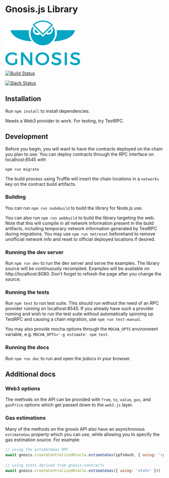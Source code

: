 # Gnosis.js Library 

[![Logo](assets/logo.png)](https://gnosis.pm/)

[![Build Status](https://travis-ci.org/gnosis/gnosis.js.svg?branch=master)](https://travis-ci.org/gnosis/gnosis.js)

[![Slack Status](https://slack.gnosis.pm/badge.svg)](https://slack.gnosis.pm)

## Installation

Run `npm install` to install dependencies.

Needs a Web3 provider to work. For testing, try TestRPC.

## Development

Before you begin, you will want to have the contracts deployed on the chain you plan to use. You can deploy contracts through the RPC interface on localhost:8545 with

```
npm run migrate
```

The build process using Truffle will insert the chain locations in a `networks` key on the contract build artifacts.

### Building

You can run `npm run nodebuild` to build the library for Node.js use.

You can also run `npm run webbuild` to build the library targeting the web. Note that this will compile in all network information present in the build artifacts, including temporary network information generated by TestRPC during migrations. You may use `npm run netreset` beforehand to remove unofficial network info and reset to official deployed locations if desired.

### Running the dev server

Run `npm run dev` to run the dev server and serve the examples. The library source will be continuously recompiled. Examples will be available on http://localhost:8080. Don't forget to refresh the page after you change the source.

### Running the tests

Run `npm test` to run test suite. This should run without the need of an RPC provider running on localhost:8545. If you already have such a provider running and wish to run the test suite without automatically spinning up TestRPC and causing a chain migration, use `npm run test-manual`.

You may also provide mocha options through the `MOCHA_OPTS` environment variable, e.g. `MOCHA_OPTS='-g estimate' npm test`.

### Running the docs

Run `npm run doc` to run and open the jsdocs in your browser.

## Additional docs

### Web3 options

The methods on the API can be provided with `from`, `to`, `value`, `gas`, and `gasPrice` options which get passed down to the `web3.js` layer.

### Gas estimations

Many of the methods on the gnosis API also have an asynchronous `estimateGas` property which you can use, while allowing you to specify the gas estimation source. For example:

```javascript
// using the estimateGas RPC
await gnosis.createCentralizedOracle.estimateGas(ipfsHash, { using: 'rpc' }))

// using stats derived from gnosis-contracts
await gnosis.createCentralizedOracle.estimateGas({ using: 'stats' }))
```
